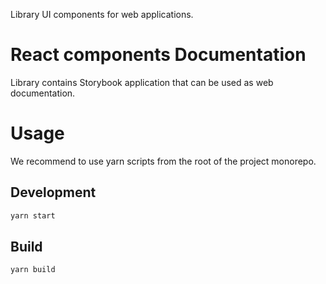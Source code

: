 Library UI components for web applications.

# React components Documentation

Library contains Storybook application that can be used as web documentation.

# Usage

We recommend to use yarn scripts from the root of the project monorepo.

## Development

```sh
yarn start
```

## Build

```sh
yarn build
```
